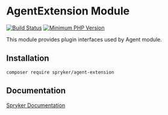 # AgentExtension Module
[![Build Status](https://travis-ci.org/spryker/agent-extension.svg)](https://travis-ci.org/spryker/agent-extension)
[![Minimum PHP Version](https://img.shields.io/badge/php-%3E%3D%207.2-8892BF.svg)](https://php.net/)

This module provides plugin interfaces used by Agent module.

## Installation

```
composer require spryker/agent-extension
```

## Documentation

[Spryker Documentation](https://documentation.spryker.com/module_guide/overview.htm)
